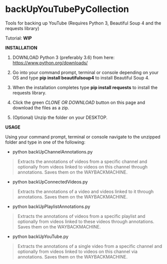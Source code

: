 # backUpYouTubePyCollection
Tools for backing up YouTube (Requires Python 3, Beautiful Soup 4 and the requests library) 

Tutorial: **WIP**

**INSTALLATION** 

1. DOWNLOAD Python 3 (preferably 3.6) from here: https://www.python.org/downloads/

2. Go into your command prompt, terminal or console depending on your OS and type **pip install beautifulsoup4** to install Beautiful Soup 4.

3. When the installation completes type **pip install requests** to install the requests library.

4. Click the green *CLONE OR DOWNLOAD* button on this page and download the files as a zip.

5. (Optional) Unzip the folder on your DESKTOP. 

**USAGE**

Using your command prompt, terminal or console navigate to the unzipped folder and type in one of the following:

* python backUpChannelAnnotations.py
> Extracts the annotations of videos from a specific channel and optionally from videos linked to videos on this channel through annotations. Saves them on the WAYBACKMACHINE.
* python backUpConnectedVideos.py
> Extracts the annotations of a video and videos linked to it through annotations. Saves them on the WAYBACKMACHINE.
* python backUpPlaylistAnnotations.py	
> Extracts the annotations of videos from a specific playlist and optionally from videos linked to these videos through annotations. Saves them on the WAYBACKMACHINE.
* python backUpYouTube.py
> Extracts the annotations of a single video from a specific channel and optionally from videos linked to videos on this channel via annotations. Saves them on the WAYBACKMACHINE.

